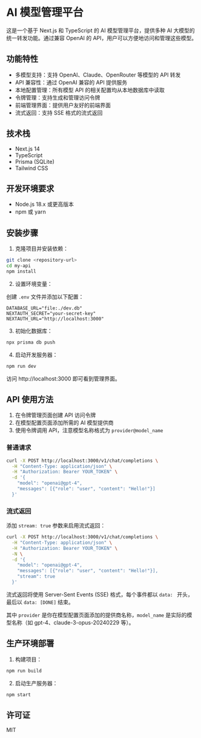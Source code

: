 # AI 模型管理平台

这是一个基于 Next.js 和 TypeScript 的 AI 模型管理平台，提供多种 AI 大模型的统一转发功能。通过兼容 OpenAI 的 API，用户可以方便地访问和管理这些模型。

## 功能特性

- 多模型支持：支持 OpenAI、Claude、OpenRouter 等模型的 API 转发
- API 兼容性：通过 OpenAI 兼容的 API 提供服务
- 本地配置管理：所有模型 API 的相关配置均从本地数据库中读取
- 令牌管理：支持生成和管理访问令牌
- 前端管理界面：提供用户友好的前端界面
- 流式返回：支持 SSE 格式的流式返回

## 技术栈

- Next.js 14
- TypeScript
- Prisma (SQLite)
- Tailwind CSS

## 开发环境要求

- Node.js 18.x 或更高版本
- npm 或 yarn

## 安装步骤

1. 克隆项目并安装依赖：

```bash
git clone <repository-url>
cd my-api
npm install
```

2. 设置环境变量：

创建 `.env` 文件并添加以下配置：

```
DATABASE_URL="file:./dev.db"
NEXTAUTH_SECRET="your-secret-key"
NEXTAUTH_URL="http://localhost:3000"
```

3. 初始化数据库：

```bash
npx prisma db push
```

4. 启动开发服务器：

```bash
npm run dev
```

访问 http://localhost:3000 即可看到管理界面。

## API 使用方法

1. 在令牌管理页面创建 API 访问令牌
2. 在模型配置页面添加所需的 AI 模型提供商
3. 使用令牌调用 API，注意模型名称格式为 `provider@model_name`

### 普通请求

```bash
curl -X POST http://localhost:3000/v1/chat/completions \
  -H "Content-Type: application/json" \
  -H "Authorization: Bearer YOUR_TOKEN" \
  -d '{
    "model": "openai@gpt-4",
    "messages": [{"role": "user", "content": "Hello!"}]
  }'
```

### 流式返回

添加 `stream: true` 参数来启用流式返回：

```bash
curl -X POST http://localhost:3000/v1/chat/completions \
  -H "Content-Type: application/json" \
  -H "Authorization: Bearer YOUR_TOKEN" \
  -N \
  -d '{
    "model": "openai@gpt-4",
    "messages": [{"role": "user", "content": "Hello!"}],
    "stream": true
  }'
```

流式返回将使用 Server-Sent Events (SSE) 格式，每个事件都以 `data: ` 开头，最后以 `data: [DONE]` 结束。

其中 `provider` 是你在模型配置页面添加的提供商名称，`model_name` 是实际的模型名称（如 gpt-4、claude-3-opus-20240229 等）。

## 生产环境部署

1. 构建项目：

```bash
npm run build
```

2. 启动生产服务器：

```bash
npm start
```

## 许可证

MIT

